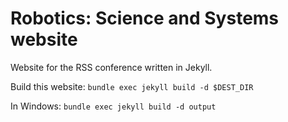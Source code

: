 # Robotics: Science and Systems website

Website for the RSS conference written in Jekyll.

Build this website: `bundle exec jekyll build -d $DEST_DIR`

In Windows: `bundle exec jekyll build -d output`

  
  
